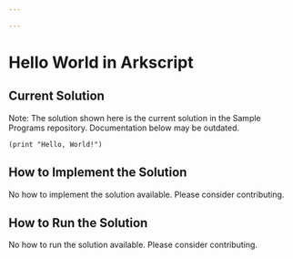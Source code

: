 ```yaml
---

---
```


# Hello World in Arkscript

## Current Solution

Note: The solution shown here is the current solution in the Sample Programs repository. Documentation below may be outdated.

```Arkscript
(print "Hello, World!")
```

## How to Implement the Solution

No how to implement the solution available. Please consider contributing.

## How to Run the Solution

No how to run the solution available. Please consider contributing.